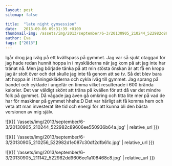 ```yaml
---
layout: post
sitemap: false

title:  "late night gymsession"
date:   2013-09-06 09:31:39 +0100
thumbnail-img: /assets/img/2013/september/6-3/20130905_210244_522982c89606ee550936b64a.jpg
author: Eva
tags: ["2013"]
---
```


Igår drog jag iväg på ett kvällspass på gymmet. Jag var så sjukt otaggad för jag hade redan hunnit hoppa in i myskläderna när jag kom på att jag inte har tränat nå. Men jag började tänka på att min stösta önskan är att få en kropp jag är stolt över och det skulle jag inte få genom att se tv.  Så det blev bara att hoppa in i träningskläderna och cykla iväg till gymmet. Jag sprang på bandet och cyklade i ungefär en timma vilket resulterade i 600 brända kalorier. Det var väldigt skönt att träna på kvällen för att då var det mindre folk på gymmet. Då vågade jag även gå omkring och titta lite mer på vad de har för maskiner på gymmet hhehe:D  Det var härligt att få komma hem och veta att man investerat lite tid och energi för att kunna bli den bästa versionen av mig själv.

![]({{ '/assets/img/2013/september/6-3/20130905_210244_522982c89606ee550936b64a.jpg'  | relative_url }})

![]({{ '/assets/img/2013/september/6-3/20130905_210256_522982d1e087c30df2dfb61c.jpg'  | relative_url }})

![]({{ '/assets/img/2013/september/6-3/20130905_211142_522982dd9606ee1a108468c8.jpg'  | relative_url }})

